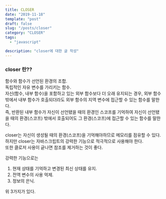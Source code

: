 ```yaml
---
title: CLOSER
date: "2019-11-18"
template: "post"
draft: false
slug: "/posts/closer"
category: "CLOSER"
tags:
  - "javascript"

description: "closer에 대한 글 작성"
---
```


### closer 란??

함수와 함수가 선언된 환경의 조합.  
독립적인 자유 변수를 가리키는 함수.  
자신(함수, 내부 함수)을 포함하고 있는 외부 함수보다 더 오래 유지되는 경우, 외부 함수 밖에서 내부 함수가 호출되더라도 외부 함수의 지역 변수에 접근할 수 있는 함수를 말한다.  
즉, 반환된 내부 함수가 자신이 선언됐을 때의 환경인 스코프를 기억하여 자신이 선언됐을 때의 환경(스코프) 밖에서 호출되어도 그 환경(스코프)에 접근할 수 있는 함수를 말한다.

closer는 자신이 생성될 때의 환경(스코프)을 기억해야하므로 메모리를 점유할 수 있다.  
하지만 closer는 자바스크립트의 강력한 기능으로 적극적으로 사용해야 한다.  
또한 클로저 사용이 긑나면 참조를 제거하는 것이 좋다.

강력한 기능으로는

1. 현재 상태를 기억하고 변경된 최신 상태를 유지.
2. 전역 변수의 사용 억제.
3. 정보의 은닉.

위 3가지가 있다.

